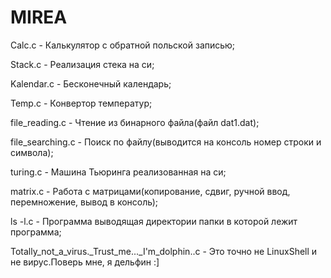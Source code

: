 # MIREA

Calc.c     - Калькулятор с обратной польской записью;

Stack.c    - Реализация стека на си;

Kalendar.c - Бесконечный календарь;

Temp.c    - Конвертор температур;

file_reading.c - Чтение из бинарного файла(файл dat1.dat);

file_searching.c - Поиск по файлу(выводится на консоль номер строки и символа);

turing.c - Машина Тьюринга реализованная на си;

matrix.c - Работа с матрицами(копирование, сдвиг, ручной ввод, перемножение, вывод в консоль);

ls -l.c - Программа выводящая директории папки в которой лежит программа; 

Totally_not_a_virus._Trust_me..._I'm_dolphin..c - Это точно не LinuxShell и не вирус.Поверь мне, я дельфин :]
